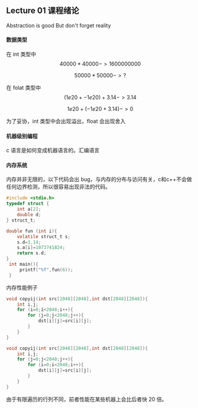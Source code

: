 ## Lecture 01 课程绪论

Abstraction is good  But don't forget reality

#### 数据类型

在 int 类型中
$$
40000*40000->1600000000
$$

$$
50000*50000 -> ?
$$



在 folat 类型中
$$
(1e20+-1e20)+3.14->3.14
$$

$$
1e20+(-1e20+3.14)->0
$$

为了妥协，int 类型中会出现溢出，float 会出现舍入



#### 机器级别编程

c 语言是如何变成机器语言的。汇编语言

####  内存系统

内存并非无限的，以下代码会出 bug，与内存的分布与访问有关，c和c++不会做任何边界检测，所以很容易出现非法的代码。 

```c
#include <stdio.h>
typedef struct {
    int a[2];
    double d;
} struct_t;

double fun (int i){
    volatile struct_t s;
    s.d=3.14;
    s.a[i]=1073741824;
    return s.d; 
}
 int main(){
     printf("%f",fun(6));
 }
```

内存性能例子

```c
void copyij(int src[2048][2048],int dst[2048][2048]){
	int i,j;
	for (i=0;i<2048;i++){
        for (j=0;j<2048;j++){
            dst[i][j]=src[i][j];
        }
    }	   
}
```

```c
void copyij(int src[2048][2048],int dst[2048][2048]){
	int i,j;
	for (j=0;j<2048;j++){
		for (i=0;i<2048;i++){
            dst[i][j]=src[i][j];
        }
    }	   
}
```

由于有限遍历的行列不同，前者性能在某些机器上会比后者快 20 倍。